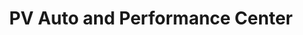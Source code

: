 ---
title: "PV Auto and Performance Center"
url: /tucson/pv-auto-and-performance-center/
shop: car repair
---